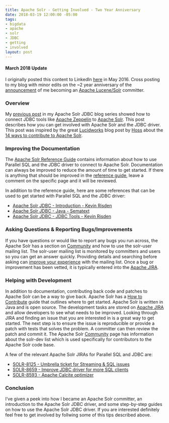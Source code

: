 ```yaml
---
title: Apache Solr - Getting Involved - Two Year Anniversary
date: 2018-03-19 12:00:00 -05:00
tags:
- bigdata
- apache
- solr
- JDBC
- getting
- involved
layout: post
---
```


#### March 2018 Update
I originally posted this content to LinkedIn [here](https://www.linkedin.com/pulse/apache-solr-jdbc-how-get-involved-kevin-risden/) in May 2016. Cross posting to my blog with minor edits on the ~2 year anniversary of the [announcement](http://mail-archives.apache.org/mod_mbox/lucene-dev/201603.mbox/%3CCAE4tqLPcNwyJpsD8UBUJ67-52TVWDq-GY7H1Bk8_C1RO_7KFgA@mail.gmail.com%3E) of me becoming an [Apache Lucene/Solr](https://lucene.apache.org/solr/) committer.

### Overview
My [previous post](/2018/03/18/apache-solr-jdbc-tools-two-year-anniversary.html) in my Apache Solr JDBC blog series showed how to connect JDBC tools like [Apache Zeppelin](https://zeppelin.apache.org/) to [Apache Solr](https://lucene.apache.org/solr/). This post describes how you can get involved with Apache Solr and the JDBC driver. This post was inspired by the great [Lucidworks](https://lucidworks.com/) blog post by [Hoss](https://lucidworks.com/blog/?a_name=hossman) about the [14 ways to contribute to Apache Solr](https://lucidworks.com/2012/03/26/14-ways-to-contribute-to-solr/).

### Improving the Documentation
The [Apache Solr Reference Guide](https://lucene.apache.org/solr/guide/) contains information about how to use Parallel SQL and the JDBC driver to connect to Apache Solr. Documentation can always be improved to reduce the amount of time to get started. If there is anything that should be improved in the [reference guide](https://lucene.apache.org/solr/guide/), leave a comment on the specific page and it will be reviewed.

In addition to the reference guide, here are some references that can be used to get started with Parallel SQL and the JDBC driver:

* [Apache Solr JDBC - Introduction - Kevin Risden](/2018/03/17/apache-solr-jdbc-introduction-two-year-anniversary.html)
* [Apache Solr JDBC - Java - Sematext](https://sematext.com/blog/solr-6-as-jdbc-data-source/)
* [Apache Solr JDBC - JDBC Tools - Kevin Risden](/2018/03/18/apache-solr-jdbc-tools-two-year-anniversary.html)

### Asking Questions & Reporting Bugs/Improvements
If you have questions or would like to report any bugs you run across, the Apache Solr has a section on [Community](https://lucene.apache.org/solr/community.html) and how to use the solr-user mailing list. The solr-user mailing list is monitored by committers and users so you can get an answer quickly. Providing details and searching before asking can [improve your experience](http://www.catb.org/esr/faqs/smart-questions.html) with the mailing list. Once a bug or improvement has been vetted, it is typically entered into the [Apache JIRA](https://issues.apache.org/jira/).

### Helping with Development
In addition to documentation, contributing back code and patches to Apache Solr can be a way to give back. Apache Solr has a [How to Contribute](https://wiki.apache.org/solr/HowToContribute) guide that outlines where to get started. Apache Solr is written in Java and is open source. The development tasks are stored on [Apache JIRA](https://issues.apache.org/jira/) and allow developers to see what needs to be improved. Looking through JIRA and finding an issue that you are interested in is a great way to get started. The next step is to ensure the issue is reproducible or provide a patch with tests that solves the problem. A committer can then review the patch and commit it. The Apache Solr [Community](https://lucene.apache.org/solr/community.html) page has information about the solr-dev list which is used specifically for contributors to the Apache Solr code base.

A few of the relevant Apache Solr JIRAs for Parallel SQL and JDBC are:

* [SOLR-8125 - Umbrella ticket for Streaming & SQL issues](https://issues.apache.org/jira/browse/SOLR-8125)
* [SOLR-8659 - Improve JDBC driver for more SQL clients](https://issues.apache.org/jira/browse/SOLR-8659)
* [SOLR-8593 - Apache Calcite optimizer](https://issues.apache.org/jira/browse/SOLR-8593)

### Conclusion
I’ve given a peek into how I became an Apache Solr committer, an introduction to the Apache Solr JDBC driver, and some step-by-step guides on how to use the Apache Solr JDBC driver. If you are interested definitely feel free to get involved by follwing some of this tips described above.

